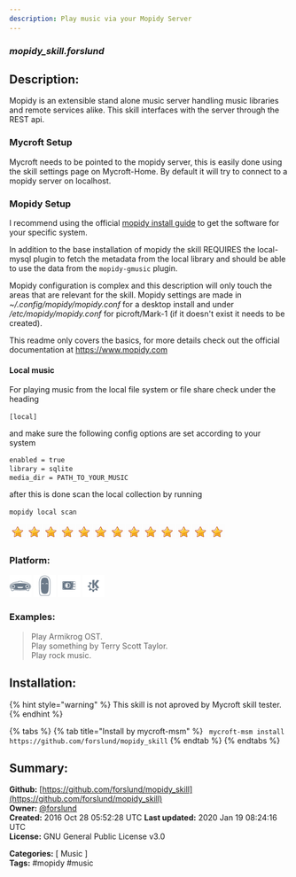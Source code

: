 ```yaml
---
description: Play music via your Mopidy Server
---
```


### _mopidy_skill.forslund_  
## Description:  
Mopidy is an extensible stand alone music server handling music libraries and remote services alike. This skill interfaces with the server through the REST api.

### Mycroft Setup

Mycroft needs to be pointed to the mopidy server, this is easily done using the skill settings page on Mycroft-Home. By default it will try to connect to a mopidy server on localhost.

### Mopidy Setup

I recommend using the official [mopidy install guide](https://docs.mopidy.com/en/latest/installation/) to get the software for your specific system.

In addition to the base installation of mopidy the skill REQUIRES the local-mysql plugin to fetch the metadata from the local library and should be able to use the data from the `mopidy-gmusic` plugin.

Mopidy configuration is complex and this description will only touch the areas that are relevant for the skill. Mopidy settings are made in *~/.config/mopidy/mopidy.conf* for a desktop install and under */etc/mopidy/mopidy.conf* for picroft/Mark-1 (if it doesn't exist it needs to be created).

This readme only covers the basics, for more details check out the official documentation at https://www.mopidy.com

#### Local music

For playing music from the local file system or file share check under the heading

` [local] `

and make sure the following config options are set according to your system

```
enabled = true
library = sqlite
media_dir = PATH_TO_YOUR_MUSIC
```

after this is done scan the local collection by running

` mopidy local scan `  
  
![](../.gitbook/assets/star.png)![](../.gitbook/assets/star.png)![](../.gitbook/assets/star.png)![](../.gitbook/assets/star.png)![](../.gitbook/assets/star.png)![](../.gitbook/assets/star.png)![](../.gitbook/assets/star.png)![](../.gitbook/assets/star.png)![](../.gitbook/assets/star.png)![](../.gitbook/assets/star.png)![](../.gitbook/assets/star.png)![](../.gitbook/assets/star.png)![](../.gitbook/assets/star.png)  
  
### Platform:  
 ![Mark I](../.gitbook/assets/mark-1-icon.png)  ![Mark II](../.gitbook/assets/mark-2-icon.png)  ![Picroft](../.gitbook/assets/picroft-icon.png)  ![plasmoid](../.gitbook/assets/kde.png)   
### Examples:  
> Play Armikrog OST.  
> Play something by Terry Scott Taylor.  
> Play rock music.  
  
## Installation:  
{% hint style="warning" %}
This skill is not aproved by Mycroft skill tester.
{% endhint %}
    
{% tabs %}
{% tab title="Install by mycroft-msm" %}
``` mycroft-msm install https://github.com/forslund/mopidy_skill```
{% endtab %}
  {% endtabs %}
    
## Summary:  
**Github:** [https://github.com/forslund/mopidy_skill](https://github.com/forslund/mopidy_skill)  
**Owner:** [@forslund](https://github.com/forslund)  
**Created:** 2016 Oct 28 05:52:28 UTC  **Last updated:** 2020 Jan 19 08:24:16 UTC  
**License:** GNU General Public License v3.0  
  
**Categories:** [ Music ]   
**Tags:** \#mopidy \#music   
